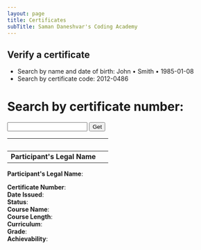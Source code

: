 ```yaml
---
layout: page
title: Certificates
subTitle: Saman Daneshvar's Coding Academy
---
```

## Verify a certificate

- Search by name and date of birth: John • Smith • 1985-01-08
- Search by certificate code: 2012-0486

<!--
| Legal Name | Certificate Code |
| :- | :- |
| John Smith | 2012-0486 |
| Jane Black | 2012-7362 |

&nbsp; | &nbsp;
:- | :-
**Participant's Legal Name** | John Smith
**Certificate Number** | 2012-0486
**Date Issued** | December 5, 2020
**Status** | Valid
**Course Name** | Zero to Intermediate Python Programming
**Course Length** | 18 hours
**Curriculum** | [Z2I Python]()
**Grade** | [Certificate of Participation]()
**Achievability** | 12/12


## Did not find the certificate you were trying to verify?
[Request an official confirmation]() or [report a false claim]().

## Did not find your own certificate?
[Report an issue with the database]() (e.g., false or missing information).

Rest assured that at Saman Daneshvar's Coding Academy records don't go missing! If you have successfully completed a course, you are entitled to a certificate.
-->






<!-- Insert these scripts at the bottom of the HTML, but before you use any Firebase services -->

<!-- Firebase App (the core Firebase SDK) is always required and must be listed first -->
<script defer src="https://www.gstatic.com/firebasejs/8.1.2/firebase-app.js"></script>
<!-- If you enabled Analytics in your project, add the Firebase SDK for Analytics -->
<script defer src="https://www.gstatic.com/firebasejs/8.1.2/firebase-analytics.js"></script>
<!-- Add any other Firebase products that you want to use -->
<script defer src="https://www.gstatic.com/firebasejs/8.1.2/firebase-auth.js"></script>
<script defer src="https://www.gstatic.com/firebasejs/8.1.2/firebase-firestore.js"></script>


<!-- Previously loaded Firebase SDKs -->
<script defer src="{{ site.url }}/assets/js/init-firebase.js"></script>




<h1> Search by certificate number:</h1>
<input id="certificate_number" type="textfield" />
<button id="get_button">Get</button>
<script defer src="{{ site.url }}/assets/js/test_app.js"></script>

&nbsp; | &nbsp;
:- | :-
**Participant's Legal Name** | <div id="first_name"></div> <div id="last_name"></div>


**Participant's Legal Name**: <div id="first_name"></div> <div id="last_name"></div>
**Certificate Number**: <div id="certificate_number" />
**Date Issued**: <div id="date_of_issue" />
**Status**: <div id="status" />
**Course Name**: <div id="course_name" />
**Course Length**: <div id="course_length" />
**Curriculum**: [<div id="course_curriculum" />]()
**Grade**: [<div id="certification_grade" />]()
**Achievability**: <div id="achievability" />
